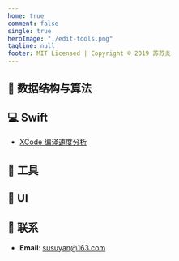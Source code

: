 ```yaml
---
home: true
comment: false
single: true
heroImage: "./edit-tools.png"
tagline: null
footer: MIT Licensed | Copyright © 2019 苏苏炎
---
```


## 🐶 数据结构与算法

## 💻 Swift

- [XCode 编译速度分析](https://susuyan.github.io/blog/docs/The%20Swift/Complier-Optimize.html)

## 🔧 工具

## 🎨 UI

## 📮 联系

- **Email**: susuyan@163.com
